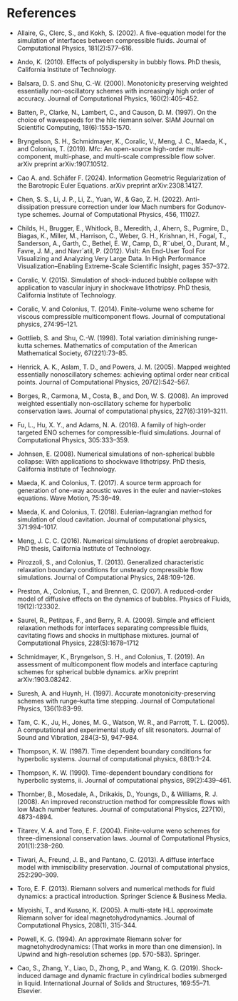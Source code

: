 # References

- <a id="Allaire02">Allaire, G., Clerc, S., and Kokh, S. (2002). A five-equation model for the simulation of interfaces between compressible fluids. Journal of Computational Physics, 181(2):577–616.</a>

- <a id="Ando10">Ando, K. (2010). Effects of polydispersity in bubbly flows. PhD thesis, California Institute of Technology.</a>

- <a id="Balsara00">Balsara, D. S. and Shu, C.-W. (2000). Monotonicity preserving weighted essentially non-oscillatory schemes with increasingly high order of accuracy. Journal of Computational Physics, 160(2):405–452.</a>

- <a id="Batten97">Batten, P., Clarke, N., Lambert, C., and Causon, D. M. (1997). On the choice of wavespeeds for the hllc riemann solver. SIAM Journal on Scientific Computing, 18(6):1553–1570.</a>

- <a id="Bryngelson19">Bryngelson, S. H., Schmidmayer, K., Coralic, V., Meng, J. C., Maeda, K., and Colonius, T. (2019). Mfc: An open-source high-order multi-component, multi-phase, and multi-scale compressible flow solver. arXiv preprint arXiv:1907.10512.</a>

- <a id="Cao24">Cao A. and. Sch&auml;fer F. (2024). Information Geometric Regularization of the Barotropic Euler Equations. arXiv preprint arXiv:2308.14127.</a>

- <a id="Chen22">Chen, S. S., Li, J. P., Li, Z., Yuan, W., & Gao, Z. H. (2022). Anti-dissipation pressure correction under low Mach numbers for Godunov-type schemes. Journal of Computational Physics, 456, 111027. </a>

- <a id="Childs12">Childs, H., Brugger, E., Whitlock, B., Meredith, J., Ahern, S., Pugmire, D., Biagas, K., Miller, M., Harrison, C., Weber, G. H., Krishnan, H., Fogal, T., Sanderson, A., Garth, C., Bethel, E. W., Camp, D., R¨ubel, O., Durant, M., Favre, J. M., and Navr´atil, P. (2012). VisIt: An End-User Tool For Visualizing and Analyzing Very Large Data. In High Performance Visualization–Enabling Extreme-Scale Scientific Insight, pages 357–372.</a>

- <a id="Coralic15">Coralic, V. (2015). Simulation of shock-induced bubble collapse with application to vascular injury in shockwave lithotripsy. PhD thesis, California Institute of Technology.</a>

- <a id="Coralic14">Coralic, V. and Colonius, T. (2014). Finite-volume weno scheme for viscous compressible multicomponent flows. Journal of computational physics, 274:95–121.</a>

- <a id="Gottlieb98">Gottlieb, S. and Shu, C.-W. (1998). Total variation diminishing runge-kutta schemes. Mathematics of computation of the American Mathematical Society, 67(221):73–85.</a>

- <a id="Henrick05">Henrick, A. K., Aslam, T. D., and Powers, J. M. (2005). Mapped weighted essentially nonoscillatory schemes: achieving optimal order near critical points. Journal of Computational Physics, 207(2):542–567.</a>

- <a id="Borges08">Borges, R., Carmona, M., Costa, B., and Don, W. S. (2008). An improved weighted essentially non-oscillatory scheme for hyperbolic conservation laws. Journal of computational physics, 227(6):3191–3211.</a>

- <a id="Fu16">Fu, L., Hu, X. Y., and Adams, N. A. (2016). A family of high-order targeted ENO schemes for compressible-fluid simulations. Journal of Computational Physics, 305:333–359.</a>

- <a id="Johnsen08">Johnsen, E. (2008). Numerical simulations of non-spherical bubble collapse: With applications to shockwave lithotripsy. PhD thesis, California Institute of Technology.</a>

- <a id="Maeda17">Maeda, K. and Colonius, T. (2017). A source term approach for generation of one-way acoustic waves in the euler and navier–stokes equations. Wave Motion, 75:36–49.</a>

- <a id="Maeda18">Maeda, K. and Colonius, T. (2018). Eulerian–lagrangian method for simulation of cloud cavitation. Journal of computational physics, 371:994–1017.</a>

- <a id="Meng16">Meng, J. C. C. (2016). Numerical simulations of droplet aerobreakup. PhD thesis, California Institute of Technology.</a>

- <a id="Pirozzoli13">Pirozzoli, S., and Colonius, T. (2013). Generalized characteristic relaxation boundary conditions for unsteady compressible flow simulations. Journal of Computational Physics, 248:109-126.</a>

- <a id="Preston07">Preston, A., Colonius, T., and Brennen, C. (2007). A reduced-order model of diffusive effects on the dynamics of bubbles. Physics of Fluids, 19(12):123302.</a>

- <a id="Saurel09">Saurel, R., Petitpas, F., and Berry, R. A. (2009). Simple and efficient relaxation methods for interfaces separating compressible fluids, cavitating flows and shocks in multiphase mixtures. journal of Computational Physics, 228(5):1678–1712</a>

- <a id="Schmidmayer19">Schmidmayer, K., Bryngelson, S. H., and Colonius, T. (2019). An assessment of multicomponent flow models and interface capturing schemes for spherical bubble dynamics. arXiv preprint arXiv:1903.08242.</a>

- <a id="Suresh97">Suresh, A. and Huynh, H. (1997). Accurate monotonicity-preserving schemes with runge–kutta time stepping. Journal of Computational Physics, 136(1):83–99.</a>

- <a id="Tam05">Tam, C. K., Ju, H., Jones, M. G., Watson, W. R., and Parrott, T. L. (2005). A computational and experimental study of slit resonators. Journal of Sound and Vibration, 284(3-5), 947-984.</a>

- <a id="Thompson87">Thompson, K. W. (1987). Time dependent boundary conditions for hyperbolic systems. Journal of computational physics, 68(1):1–24.</a>

- <a id="Thompson90">Thompson, K. W. (1990). Time-dependent boundary conditions for hyperbolic systems, ii. Journal of computational physics, 89(2):439–461.</a>

- <a id="Thornber08">Thornber, B., Mosedale, A., Drikakis, D., Youngs, D., & Williams, R. J. (2008). An improved reconstruction method for compressible flows with low Mach number features. Journal of computational Physics, 227(10), 4873-4894.</a>

- <a id="Titarev04">Titarev, V. A. and Toro, E. F. (2004). Finite-volume weno schemes for three-dimensional conservation laws. Journal of Computational Physics, 201(1):238–260.</a>

- <a id="Tiwari13">Tiwari, A., Freund, J. B., and Pantano, C. (2013). A diffuse interface model with immiscibility preservation. Journal of computational physics, 252:290–309.</a>

- <a id="Toro13">Toro, E. F. (2013). Riemann solvers and numerical methods for fluid dynamics: a practical introduction. Springer Science & Business Media.</a>

- <a id="Miyoshi05">Miyoishi, T., and Kusano, K. (2005). A multi-state HLL approximate Riemann solver for ideal magnetohydrodynamics. Journal of Computational Physics, 208(1), 315-344.</a>

- <a id="Powell94">Powell, K. G. (1994). An approximate Riemann solver for magnetohydrodynamics: (That works in more than one dimension). In Upwind and high-resolution schemes (pp. 570-583). Springer.</a>

- <a id="Cao19">Cao, S., Zhang, Y., Liao, D., Zhong, P., and Wang, K. G. (2019). Shock-induced damage and dynamic fracture in cylindrical bodies submerged in liquid. International Journal of Solids and Structures, 169:55–71. Elsevier.</a>

